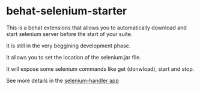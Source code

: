 # behat-selenium-starter

This is a behat extensions that allows you to automatically download and start selenium server before the start of your  suite.

It is still in the very beggining development phase.

It allows you to set the location of the selenium.jar file.

It will expose some selenium commands like get (donwload), start and stop.

See more details in the [selenium-handler app](https://github.com/fonsecas72/selenium-handler)
